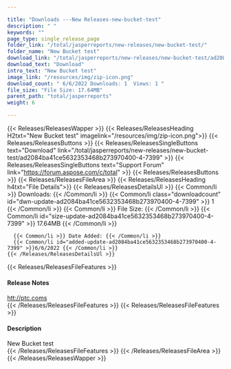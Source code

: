 ```yaml
---

title: "Downloads ---New Releases-new-bucket-test"
description: " "
keywords: ""
page_type: single_release_page
folder_link: "/total/jasperreports/new-releases/new-bucket-test/"
folder_name: "New Bucket test"
download_link: "/total/jasperreports/new-releases/new-bucket-test/ad2084ba41ce5632353468b273970400-4-7399"
download_text: "Download"
intro_text: "New Bucket test"
image_link: "/resources/img/zip-icon.png"
download_count: " 6/6/2022 Downloads: 1  Views: 1 "
file_size: "File Size: 17.64MB"
parent_path: "total/jasperreports"
weight: 6

---
```


{{< Releases/ReleasesWapper >}}
  {{< Releases/ReleasesHeading H2txt="New Bucket test" imagelink="/resources/img/zip-icon.png">}}
  {{< Releases/ReleasesButtons >}}
    {{< Releases/ReleasesSingleButtons text="Download" link="/total/jasperreports/new-releases/new-bucket-test/ad2084ba41ce5632353468b273970400-4-7399" >}}
    {{< Releases/ReleasesSingleButtons text="Support Forum" link="https://forum.aspose.com/c/total" >}}
  {{< Releases/ReleasesButtons >}}
  {{< Releases/ReleasesFileArea >}}
    {{< Releases/ReleasesHeading h4txt="File Details">}}
    {{< Releases/ReleasesDetailsUl >}}
      {{< Common/li >}} Downloads: {{< /Common/li >}}
      {{< Common/li class="downloadcount" id="dwn-update-ad2084ba41ce5632353468b273970400-4-7399" >}} 1 {{< /Common/li >}}
      {{< Common/li >}} File Size: {{< /Common/li >}}
      {{< Common/li id="size-update-ad2084ba41ce5632353468b273970400-4-7399" >}} 17.64MB {{< /Common/li >}}

      {{< Common/li >}} Date Added: {{< /Common/li >}}
      {{< Common/li id="added-update-ad2084ba41ce5632353468b273970400-4-7399" >}}6/6/2022 {{< /Common/li >}}
    {{< /Releases/ReleasesDetailsUl >}}

  {{< Releases/ReleasesFileFeatures >}}
      <h4>Release Notes</h4><div><a href='htt://ptc.coms'>htt://ptc.coms</a></div>
  {{< /Releases/ReleasesFileFeatures >}}
  {{< Releases/ReleasesFileFeatures >}}
      <h4>Description</h4><div class="HTMLDescription">New Bucket test</div>
  {{< /Releases/ReleasesFileFeatures >}}
 {{< /Releases/ReleasesFileArea >}}
{{< /Releases/ReleasesWapper >}}


